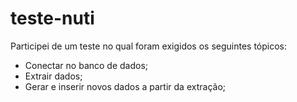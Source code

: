 # teste-nuti
Participei de um teste no qual foram exigidos os seguintes tópicos:
- Conectar no banco de dados;
- Extrair dados;
- Gerar e inserir novos dados a partir da extração;
